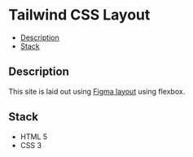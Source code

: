 # Tailwind CSS Layout

- [Description](#Description)
- [Stack](#Stack)

## Description

This site is laid out using [Figma layout](https://www.figma.com/file/idQmunTd0zCDKz87UXYGEO/Open---Tailwind-CSS-Landing-Page-Template-(Community)?node-id=0%3A29&t=SY8coEsJWDSUaw0D-1) using flexbox. 

## Stack

- HTML 5
- CSS 3

